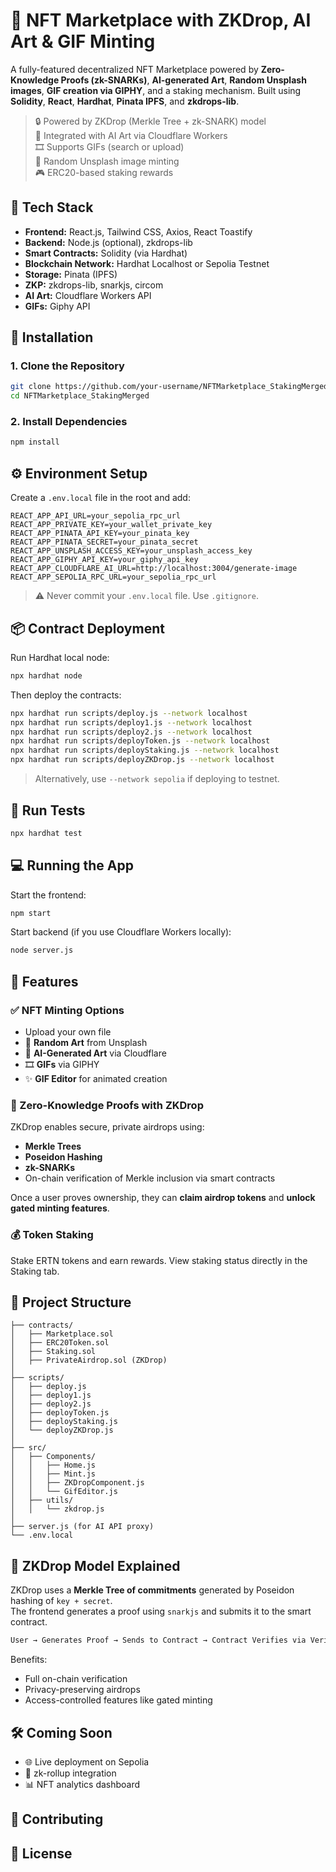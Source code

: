 # 🚀 NFT Marketplace with ZKDrop, AI Art & GIF Minting

A fully-featured decentralized NFT Marketplace powered by **Zero-Knowledge Proofs (zk-SNARKs)**, **AI-generated Art**, **Random Unsplash images**, **GIF creation via GIPHY**, and a staking mechanism. Built using **Solidity**, **React**, **Hardhat**, **Pinata IPFS**, and **zkdrops-lib**.

> 🔒 Powered by ZKDrop (Merkle Tree + zk-SNARK) model  
> 🧠 Integrated with AI Art via Cloudflare Workers  
> 🎞️ Supports GIFs (search or upload)  
> 🌄 Random Unsplash image minting  
> 🎮 ERC20-based staking rewards

## 🧩 Tech Stack

- **Frontend:** React.js, Tailwind CSS, Axios, React Toastify
- **Backend:** Node.js (optional), zkdrops-lib
- **Smart Contracts:** Solidity (via Hardhat)
- **Blockchain Network:** Hardhat Localhost or Sepolia Testnet
- **Storage:** Pinata (IPFS)
- **ZKP:** zkdrops-lib, snarkjs, circom
- **AI Art:** Cloudflare Workers API
- **GIFs:** Giphy API

## 🔧 Installation

### 1. Clone the Repository

```bash
git clone https://github.com/your-username/NFTMarketplace_StakingMerged.git
cd NFTMarketplace_StakingMerged
```

### 2. Install Dependencies

```bash
npm install
```

## ⚙️ Environment Setup

Create a `.env.local` file in the root and add:

```env
REACT_APP_API_URL=your_sepolia_rpc_url
REACT_APP_PRIVATE_KEY=your_wallet_private_key
REACT_APP_PINATA_API_KEY=your_pinata_key
REACT_APP_PINATA_SECRET=your_pinata_secret
REACT_APP_UNSPLASH_ACCESS_KEY=your_unsplash_access_key
REACT_APP_GIPHY_API_KEY=your_giphy_api_key
REACT_APP_CLOUDFLARE_AI_URL=http://localhost:3004/generate-image
REACT_APP_SEPOLIA_RPC_URL=your_sepolia_rpc_url
```

> ⚠️ Never commit your `.env.local` file. Use `.gitignore`.

## 📦 Contract Deployment

Run Hardhat local node:

```bash
npx hardhat node
```

Then deploy the contracts:

```bash
npx hardhat run scripts/deploy.js --network localhost
npx hardhat run scripts/deploy1.js --network localhost
npx hardhat run scripts/deploy2.js --network localhost
npx hardhat run scripts/deployToken.js --network localhost
npx hardhat run scripts/deployStaking.js --network localhost
npx hardhat run scripts/deployZKDrop.js --network localhost
```

> Alternatively, use `--network sepolia` if deploying to testnet.

## 🧪 Run Tests

```bash
npx hardhat test
```

## 💻 Running the App

Start the frontend:

```bash
npm start
```

Start backend (if you use Cloudflare Workers locally):

```bash
node server.js
```

## 🧠 Features

### ✅ NFT Minting Options

- Upload your own file
- 🎨 **Random Art** from Unsplash
- 🤖 **AI-Generated Art** via Cloudflare
- 🎞️ **GIFs** via GIPHY
- ✨ **GIF Editor** for animated creation

### 🧬 Zero-Knowledge Proofs with ZKDrop

ZKDrop enables secure, private airdrops using:

- **Merkle Trees**
- **Poseidon Hashing**
- **zk-SNARKs**
- On-chain verification of Merkle inclusion via smart contracts

Once a user proves ownership, they can **claim airdrop tokens** and **unlock gated minting features**.

### 💰 Token Staking

Stake ERTN tokens and earn rewards. View staking status directly in the Staking tab.

## 📂 Project Structure

```
├── contracts/
│   ├── Marketplace.sol
│   ├── ERC20Token.sol
│   ├── Staking.sol
│   ├── PrivateAirdrop.sol (ZKDrop)
│
├── scripts/
│   ├── deploy.js
│   ├── deploy1.js
│   ├── deploy2.js
│   ├── deployToken.js
│   ├── deployStaking.js
│   └── deployZKDrop.js
│
├── src/
│   ├── Components/
│   │   ├── Home.js
│   │   ├── Mint.js
│   │   ├── ZKDropComponent.js
│   │   └── GifEditor.js
│   ├── utils/
│   │   └── zkdrop.js
│
├── server.js (for AI API proxy)
└── .env.local
```

## 🧠 ZKDrop Model Explained

ZKDrop uses a **Merkle Tree of commitments** generated by Poseidon hashing of `key + secret`.  
The frontend generates a proof using `snarkjs` and submits it to the smart contract.

```txt
User → Generates Proof → Sends to Contract → Contract Verifies via Verifier.sol → Tokens Released
```

Benefits:

- Full on-chain verification
- Privacy-preserving airdrops
- Access-controlled features like gated minting

## 🛠️ Coming Soon

- 🌐 Live deployment on Sepolia
- 🧪 zk-rollup integration
- 📊 NFT analytics dashboard

## 🤝 Contributing


## 📜 License


